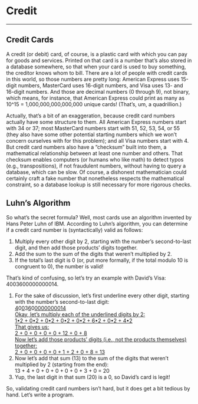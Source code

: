 # Credit

---

## Credit Cards

A credit (or debit) card, of course, is a plastic card with which you can pay for goods and services. Printed on that card is a number that’s also stored in a database somewhere, so that when your card is used to buy something, the creditor knows whom to bill. There are a lot of people with credit cards in this world, so those numbers are pretty long: American Express uses 15-digit numbers, MasterCard uses 16-digit numbers, and Visa uses 13- and 16-digit numbers. And those are decimal numbers (0 through 9), not binary, which means, for instance, that American Express could print as many as 10^15 = 1,000,000,000,000,000 unique cards! (That’s, um, a quadrillion.)

Actually, that’s a bit of an exaggeration, because credit card numbers actually have some structure to them. All American Express numbers start with 34 or 37; most MasterCard numbers start with 51, 52, 53, 54, or 55 (they also have some other potential starting numbers which we won’t concern ourselves with for this problem); and all Visa numbers start with 4. But credit card numbers also have a “checksum” built into them, a mathematical relationship between at least one number and others. That checksum enables computers (or humans who like math) to detect typos (e.g., transpositions), if not fraudulent numbers, without having to query a database, which can be slow. Of course, a dishonest mathematician could certainly craft a fake number that nonetheless respects the mathematical constraint, so a database lookup is still necessary for more rigorous checks.

## Luhn’s Algorithm

So what’s the secret formula? Well, most cards use an algorithm invented by Hans Peter Luhn of IBM. According to Luhn’s algorithm, you can determine if a credit card number is (syntactically) valid as follows:

1) Multiply every other digit by 2, starting with the number’s second-to-last digit, and then add those products’ digits together.
2) Add the sum to the sum of the digits that weren’t multiplied by 2.
3) If the total’s last digit is 0 (or, put more formally, if the total modulo 10 is congruent to 0), the number is valid!

That’s kind of confusing, so let’s try an example with David’s Visa: 4003600000000014.

1) For the sake of discussion, let’s first underline every other digit, starting with the number’s second-to-last digit:<br><ins>4</ins>0<ins>0</ins>3<ins>6</ins>0<ins>0<ins/>0<ins>0</ins>0<ins>0</ins>0<ins>0</ins>0<ins>1</ins>4<br>Okay, let’s multiply each of the underlined digits by 2:<br>1•2 + 0•2 + 0•2 + 0•2 + 0•2 + 6•2 + 0•2 + 4•2<br>That gives us:<br>2 + 0 + 0 + 0 + 0 + 12 + 0 + 8<br>Now let’s add those products’ digits (i.e., not the products themselves) together:<br>2 + 0 + 0 + 0 + 0 + 1 + 2 + 0 + 8 = 13
2) Now let’s add that sum (13) to the sum of the digits that weren’t multiplied by 2 (starting from the end):<br>13 + 4 + 0 + 0 + 0 + 0 + 0 + 3 + 0 = 20
3) Yup, the last digit in that sum (20) is a 0, so David’s card is legit!

So, validating credit card numbers isn’t hard, but it does get a bit tedious by hand. Let’s write a program.
